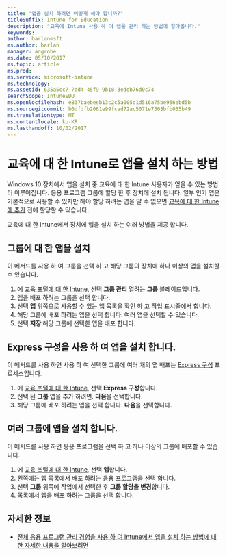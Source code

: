 ```yaml
---
title: "앱을 설치 하려면 어떻게 해야 합니까?"
titleSuffix: Intune for Education
description: "교육에 Intune 사용 하 여 앱을 관리 하는 방법에 알아봅니다."
keywords: 
author: barlanmsft
ms.author: barlan
manager: angrobe
ms.date: 05/10/2017
ms.topic: article
ms.prod: 
ms.service: microsoft-intune
ms.technology: 
ms.assetid: 635a5cc7-7dd4-45f9-9b18-3eddb76d0c74
searchScope: IntuneEDU
ms.openlocfilehash: e837baebeeb13c2c5a005d1d516a75be956ebd5b
ms.sourcegitcommit: b0dfdfb2061e99fcad72ac5071e7508bfb035b49
ms.translationtype: MT
ms.contentlocale: ko-KR
ms.lasthandoff: 10/02/2017
---
```

# <a name="how-do-i-install-apps-with-intune-for-education"></a>교육에 대 한 Intune로 앱을 설치 하는 방법

Windows 10 장치에서 앱을 설치 중 교육에 대 한 Intune 사용자가 얻을 수 있는 방법 더 이루어집니다. 응용 프로그램 그룹에 할당 한 후 장치에 설치 됩니다. 일부 인기 앱은 기본적으로 사용할 수 있지만 해야 할당 하려는 앱을 알 수 없으면 [교육에 대 한 Intune에 추가](how-to-add-apps.md) 전에 할당할 수 있습니다.

교육에 대 한 Intune에서 장치에 앱을 설치 하는 여러 방법을 제공 합니다.

##  <a name="install-apps-for-groups"></a>그룹에 대 한 앱을 설치
이 메서드를 사용 하 여 그룹을 선택 하 고 해당 그룹의 장치에 하나 이상의 앱을 설치할 수 있습니다.

1. 에 [교육 포털에 대 한 Intune](https://intuneeducation.portal.azure.com), 선택 **그룹 관리** 열려는 **그룹** 블레이드입니다.
2. 앱을 배포 하려는 그룹을 선택 합니다.
3. 선택 **앱** 위쪽으로 사용할 수 있는 앱 목록을 확인 하 고 작업 표시줄에서 합니다.  
4. 해당 그룹에 배포 하려는 앱을 선택 합니다. 여러 앱을 선택할 수 있습니다.
5. 선택 **저장** 해당 그룹에 선택한 앱을 배포 합니다.

## <a name="install-apps-with-express-configuration"></a>Express 구성을 사용 하 여 앱을 설치 합니다.
이 메서드를 사용 하면 사용 하 여 선택한 그룹에 여러 개의 앱 배포는 [Express 구성](what-is-express-configuration.md) 프로세스입니다.

1. 에 [교육 포털에 대 한 Intune](https://intuneeducation.portal.azure.com), 선택 **Express 구성**합니다.  
2. 선택 된 **그룹** 앱을 추가 하려면. **다음**을 선택합니다.
3. 해당 그룹에 배포 하려는 앱을 선택 합니다. **다음**을 선택합니다.

## <a name="install-apps-to-multiple-groups"></a>여러 그룹에 앱을 설치 합니다.
이 메서드를 사용 하면 응용 프로그램을 선택 하 고 하나 이상의 그룹에 배포할 수 있습니다.

1. 에 [교육 포털에 대 한 Intune](https://intuneeducation.portal.azure.com), 선택 **앱**합니다.
2. 왼쪽에는 앱 목록에서 배포 하려는 응용 프로그램을 선택 합니다.
3. 선택 **그룹** 위쪽에 작업에서 선택한 후 **그룹 할당을 변경**합니다.
4. 목록에서 앱을 배포 하려는 그룹을 선택 합니다.

## <a name="find-out-more"></a>자세한 정보

- [전체 응용 프로그램 관리 경험을 사용 하 여 Intune에서 앱을 설치 하는 방법에 대 한 자세한 내용을 알아보려면](https://docs.microsoft.com/intune/deploy-use/deploy-apps)
